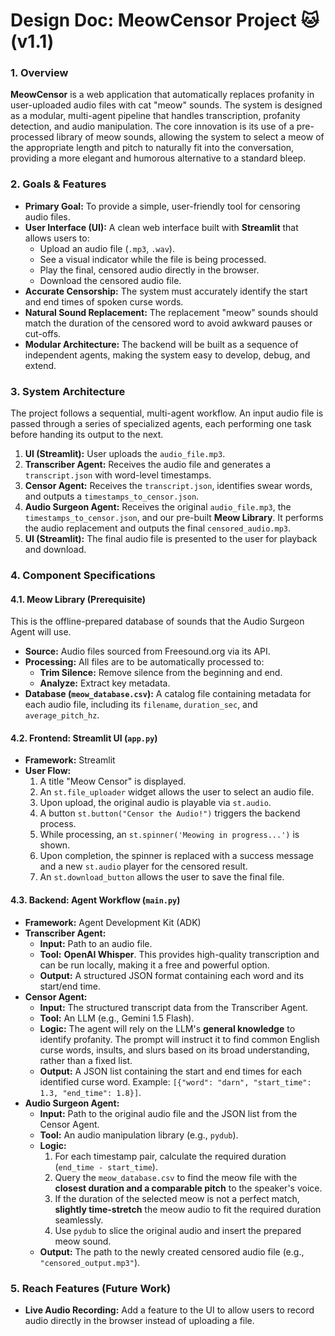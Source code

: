 # **Design Doc: MeowCensor Project 🐱 (v1.1)**

### **1. Overview**

**MeowCensor** is a web application that automatically replaces profanity in user-uploaded audio files with cat "meow" sounds. The system is designed as a modular, multi-agent pipeline that handles transcription, profanity detection, and audio manipulation. The core innovation is its use of a pre-processed library of meow sounds, allowing the system to select a meow of the appropriate length and pitch to naturally fit into the conversation, providing a more elegant and humorous alternative to a standard bleep.

### **2. Goals & Features**

* **Primary Goal:** To provide a simple, user-friendly tool for censoring audio files.
* **User Interface (UI):** A clean web interface built with **Streamlit** that allows users to:
    * Upload an audio file (`.mp3`, `.wav`).
    * See a visual indicator while the file is being processed.
    * Play the final, censored audio directly in the browser.
    * Download the censored audio file.
* **Accurate Censorship:** The system must accurately identify the start and end times of spoken curse words.
* **Natural Sound Replacement:** The replacement "meow" sounds should match the duration of the censored word to avoid awkward pauses or cut-offs.
* **Modular Architecture:** The backend will be built as a sequence of independent agents, making the system easy to develop, debug, and extend.

### **3. System Architecture**

The project follows a sequential, multi-agent workflow. An input audio file is passed through a series of specialized agents, each performing one task before handing its output to the next.



1.  **UI (Streamlit):** User uploads the `audio_file.mp3`.
2.  **Transcriber Agent:** Receives the audio file and generates a `transcript.json` with word-level timestamps.
3.  **Censor Agent:** Receives the `transcript.json`, identifies swear words, and outputs a `timestamps_to_censor.json`.
4.  **Audio Surgeon Agent:** Receives the original `audio_file.mp3`, the `timestamps_to_censor.json`, and our pre-built **Meow Library**. It performs the audio replacement and outputs the final `censored_audio.mp3`.
5.  **UI (Streamlit):** The final audio file is presented to the user for playback and download.

### **4. Component Specifications**

#### **4.1. Meow Library (Prerequisite)**
This is the offline-prepared database of sounds that the Audio Surgeon Agent will use.
* **Source:** Audio files sourced from Freesound.org via its API.
* **Processing:** All files are to be automatically processed to:
    * **Trim Silence:** Remove silence from the beginning and end.
    * **Analyze:** Extract key metadata.
* **Database (`meow_database.csv`):** A catalog file containing metadata for each audio file, including its `filename`, `duration_sec`, and `average_pitch_hz`.

#### **4.2. Frontend: Streamlit UI (`app.py`)**
* **Framework:** Streamlit
* **User Flow:**
    1.  A title "Meow Censor" is displayed.
    2.  An `st.file_uploader` widget allows the user to select an audio file.
    3.  Upon upload, the original audio is playable via `st.audio`.
    4.  A button `st.button("Censor the Audio!")` triggers the backend process.
    5.  While processing, an `st.spinner('Meowing in progress...')` is shown.
    6.  Upon completion, the spinner is replaced with a success message and a new `st.audio` player for the censored result.
    7.  An `st.download_button` allows the user to save the final file.

#### **4.3. Backend: Agent Workflow (`main.py`)**
* **Framework:** Agent Development Kit (ADK)
* **Transcriber Agent:**
    * **Input:** Path to an audio file.
    * **Tool:** **OpenAI Whisper**. This provides high-quality transcription and can be run locally, making it a free and powerful option.
    * **Output:** A structured JSON format containing each word and its start/end time.
* **Censor Agent:**
    * **Input:** The structured transcript data from the Transcriber Agent.
    * **Tool:** An LLM (e.g., Gemini 1.5 Flash).
    * **Logic:** The agent will rely on the LLM's **general knowledge** to identify profanity. The prompt will instruct it to find common English curse words, insults, and slurs based on its broad understanding, rather than a fixed list.
    * **Output:** A JSON list containing the start and end times for each identified curse word. Example: `[{"word": "darn", "start_time": 1.3, "end_time": 1.8}]`.
* **Audio Surgeon Agent:**
    * **Input:** Path to the original audio file and the JSON list from the Censor Agent.
    * **Tool:** An audio manipulation library (e.g., `pydub`).
    * **Logic:**
        1.  For each timestamp pair, calculate the required duration (`end_time - start_time`).
        2.  Query the `meow_database.csv` to find the meow file with the **closest duration and a comparable pitch** to the speaker's voice.
        3.  If the duration of the selected meow is not a perfect match, **slightly time-stretch** the meow audio to fit the required duration seamlessly.
        4.  Use `pydub` to slice the original audio and insert the prepared meow sound.
    * **Output:** The path to the newly created censored audio file (e.g., `"censored_output.mp3"`).

### **5. Reach Features (Future Work)**
* **Live Audio Recording:** Add a feature to the UI to allow users to record audio directly in the browser instead of uploading a file.